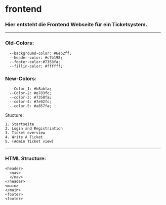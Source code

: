 # frontend
### Hier entsteht die Frontend Webseite für ein Ticketsystem.
--------------------------------------------------------
### Old-Colors:
```
  --background-color: #6eb2ff;
  --header-color: #c7b198;
  --footer-color:#7358fa;
  --fillin-color: #ffffff;
```
### New-Colors:
```
  --Color_1: #b8abfa;
  --Color-2: #e783fc;
  --color-3: #7358fa;
  --color-4: #7e92fc;
  --color-5: #a857fa;
```

Stucture:
```
1. Startseite
2. Login and Registriation
3. Ticket overview
4. Write A Ticket
5. (Admin Ticket view)
```
--------------------------------------------------------
### HTML Structure:
```
<header>
  <nav>
  </nav>
</header>
<main>
</main>
<footer>
<footer> 
```
